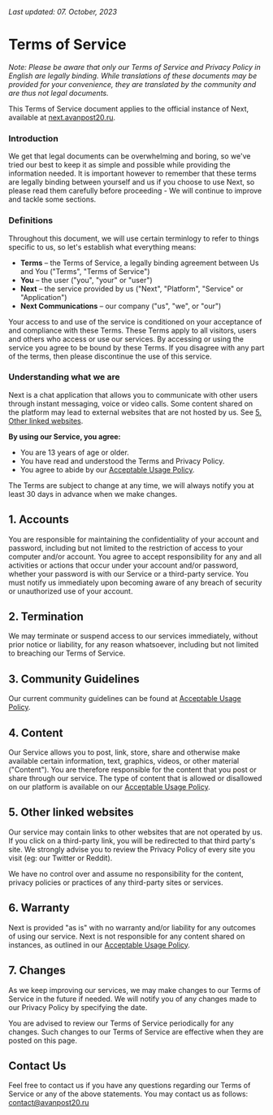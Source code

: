 *Last updated: 07. October, 2023*

# Terms of Service

*Note: Please be aware that only our Terms of Service and Privacy Policy in English are legally binding. While translations of these documents may be provided for your convenience, they are translated by the community and are thus not legal documents.*

This Terms of Service document applies to the official instance of Next, available at [next.avanpost20.ru](https://next.avanpost20.ru).

### **Introduction**

We get that legal documents can be overwhelming and boring, so we've tried our best to keep it as simple and possible while providing the information needed. It is important however to remember that these terms are legally binding between yourself and us if you choose to use Next, so please read them carefully before proceeding - We will continue to improve and tackle some sections. 

### Definitions

Throughout this document, we will use certain terminlogy to refer to things specific to us, so let's establish what everything means:

- **Terms** – the Terms of Service, a legally binding agreement between Us and You ("Terms", "Terms of Service")
- **You** – the user ("you", "your" or "user")
- **Next** – the service provided by us ("Next", "Platform", "Service" or "Application")
- **Next Communications** – our company ("us", "we", or "our")

Your access to and use of the service is conditioned on your acceptance of and compliance with these Terms. These Terms apply to all visitors, users and others who access or use our services. By accessing or using the service you agree to be bound by these Terms. If you disagree with any part of the terms, then please discontinue the use of this service.

### **Understanding what we are**

Next is a chat application that allows you to communicate with other users through instant messaging, voice or video calls. Some content shared on the platform may lead to external websites that are not hosted by us. See [5. Other linked websites](#5.%20Other%20linked%20websites).

**By using our Service, you agree:**

- You are 13 years of age or older.
- You have read and understood the Terms and Privacy Policy.
- You agree to abide by our [Acceptable Usage Policy](https://github.com/avanpost200/next_legal/blob/master/Acceptable%20Usage%20Policy.md).

The Terms are subject to change at any time, we will always notify you at least 30 days in advance when we make changes.

## 1. **Accounts**

You are responsible for maintaining the confidentiality of your account and password, including but not limited to the restriction of access to your computer and/or account. You agree to accept responsibility for any and all activities or actions that occur under your account and/or password, whether your password is with our Service or a third-party service. You must notify us immediately upon becoming aware of any breach of security or unauthorized use of your account.

## 2. Termination

We may terminate or suspend access to our services immediately, without prior notice or liability, for any reason whatsoever, including but not limited to breaching our Terms of Service.

## 3. Community Guidelines

Our current community guidelines can be found at [Acceptable Usage Policy](https://github.com/avanpost200/next_legal/blob/master/Acceptable%20Usage%20Policy.md).

## 4. Content

Our Service allows you to post, link, store, share and otherwise make available certain information, text, graphics, videos, or other material ("Content"). You are therefore responsible for the content that you post or share through our service. The type of content that is allowed or disallowed on our platform is available on our [Acceptable Usage Policy](https://github.com/avanpost200/next_legal/blob/master/Acceptable%20Usage%20Policy.md).

## 5. Other linked websites

Our service may contain links to other websites that are not operated by us. If you click on a third-party link, you will be redirected to that third party's site. We strongly advise you to review the Privacy Policy of every site you visit (eg: our Twitter or Reddit).

We have no control over and assume no responsibility for the content, privacy policies or practices of any third-party sites or services.

## 6. **Warranty**

Next is provided "as is" with no warranty and/or liability for any outcomes of using our service. Next is not responsible for any content shared on instances, as outlined in our [Acceptable Usage Policy](https://github.com/avanpost200/next_legal/blob/master/Acceptable%20Usage%20Policy.md).

## 7. Changes

As we keep improving our services, we may make changes to our Terms of Service in the future if needed. We will notify you of any changes made to our Privacy Policy by specifying the date.

You are advised to review our Terms of Service periodically for any changes. Such changes to our Terms of Service are effective when they are posted on this page.

## Contact Us

Feel free to contact us if you have any questions regarding our Terms of Service or any of the above statements. You may contact us as follows: [contact@avanpost20.ru](mailto:contact@avanpost20.ru)
